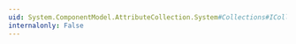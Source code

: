 ```yaml
---
uid: System.ComponentModel.AttributeCollection.System#Collections#ICollection#SyncRoot
internalonly: False
---
```

